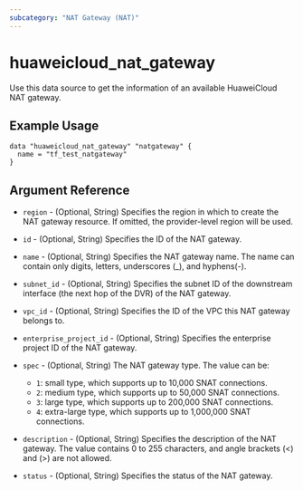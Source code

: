 ```yaml
---
subcategory: "NAT Gateway (NAT)"
---
```


# huaweicloud_nat_gateway

Use this data source to get the information of an available HuaweiCloud NAT gateway.


## Example Usage

```hcl
data "huaweicloud_nat_gateway" "natgateway" {
  name = "tf_test_natgateway"
}
```

## Argument Reference

* `region` - (Optional, String) Specifies the region in which to create the NAT gateway resource. 
    If omitted, the provider-level region will be used.

* `id` - (Optional, String) Specifies the ID of the NAT gateway.

* `name` - (Optional, String) Specifies the NAT gateway name. The name can
    contain only digits, letters, underscores (_), and hyphens(-).

* `subnet_id` - (Optional, String) Specifies the subnet ID of the
    downstream interface (the next hop of the DVR) of the NAT gateway.

* `vpc_id` - (Optional, String) Specifies the ID of the VPC this NAT
    gateway belongs to.

* `enterprise_project_id` - (Optional, String) Specifies the enterprise project
    ID of the NAT gateway.

* `spec` - (Optional, String) The NAT gateway type.
    The value can be:
    * `1`: small type, which supports up to 10,000 SNAT connections.
    * `2`: medium type, which supports up to 50,000 SNAT connections.
    * `3`: large type, which supports up to 200,000 SNAT connections.
    * `4`: extra-large type, which supports up to 1,000,000 SNAT connections.

* `description` - (Optional, String) Specifies the description of the NAT
   gateway. The value contains 0 to 255 characters, and angle brackets (<)
   and (>) are not allowed.

* `status` - (Optional, String) Specifies the status of the NAT gateway.
